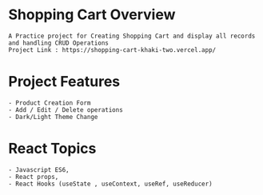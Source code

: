 
# Shopping Cart Overview 
    A Practice project for Creating Shopping Cart and display all records and handling CRUD Operations
    Project Link : https://shopping-cart-khaki-two.vercel.app/
# Project Features
    - Product Creation Form
    - Add / Edit / Delete operations
    - Dark/Light Theme Change
# React Topics
    - Javascript ES6,
    - React props,
    - React Hooks (useState , useContext, useRef, useReducer)

